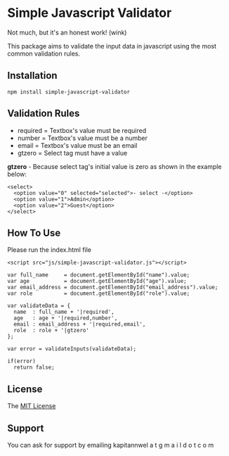 # Simple Javascript Validator

Not much, but it's an honest work! (wink)

This package aims to validate the input data in javascript using the most common validation rules.


## Installation
```
npm install simple-javascript-validator
```

## Validation Rules

- required = Textbox's value must be required
- number = Textbox's value must be a number
- email = Textbox's value must be an email
- gtzero = Select tag must have a value

**gtzero** - Because select tag's initial value is zero as shown in the example below:
```
<select>
  <option value="0" selected="selected">- select -</option>
  <option value="1">Admin</option>
  <option value="2">Guest</option>
</select>
```

## How To Use

Please run the index.html file
```
<script src="js/simple-javascript-validator.js"></script>

var full_name     = document.getElementById("name").value;
var age           = document.getElementById("age").value;
var email_address = document.getElementById("email_address").value;
var role          = document.getElementById("role").value;

var validateData = {
  name  : full_name + '|required',
  age   : age + '|required,number',
  email : email_address + '|required,email',
  role  : role + '|gtzero'
};

var error = validateInputs(validateData);

if(error)
  return false;
```

## License

The [MIT License](https://opensource.org/licenses/MIT)

## Support

You can ask for support by emailing kapitannwel a t g m a i l d o t c o m
